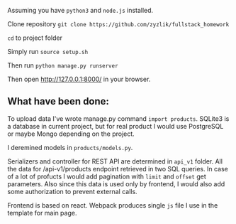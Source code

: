 Assuming you have `python3` and `node.js` installed.

Clone repository `git clone https://github.com/zyzlik/fullstack_homework`

`cd` to project folder

Simply run `source setup.sh`

Then run ```python manage.py runserver```

Then open http://127.0.0.1:8000/ in your browser.

## What have been done:

To upload data I've wrote manage.py command `import products`. SQLite3 is a database in current project, but for real product I would use PostgreSQL or maybe Mongo depending on the project.

I deremined models in `products/models.py`. 

Serializers and controller for REST API are determined in `api_v1` folder. All the data for /api-v1/products endpoint retrieved in two SQL queries. In case of a lot of profucts I would add pagination with `limit` and `offset` get parameters. Also since this data is used only by frontend, I would also add some authorization to prevent external calls.

Frontend is based on react. Webpack produces single `js` file I use in the template for main page.
